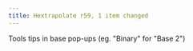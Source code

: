 ```yaml
---
title: Hextrapolate r59, 1 item changed
---
```


Tools tips in base pop-ups (eg. "Binary" for "Base 2")
